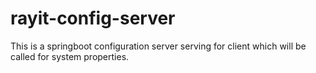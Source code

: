 # rayit-config-server
This is a springboot configuration server serving for client which will be called for system properties.
